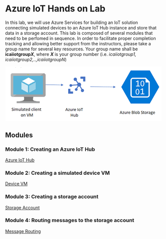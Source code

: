 # Azure IoT Hands on Lab
In this lab, we  will use Azure Services for building an IoT solution connecting simulated devices to an Azure IoT Hub instance and store that data in a storage account.
This lab is composed of several modules that need to be perfomed in sequence.
In order to facilitate proper completion tracking and allowing better support from the instructors, please take a group name for several key resources. Your group name shall be **icaiiotgroup*X***, where ***X*** is your group number (i.e. *icaiiotgroup1, icaiiotgroup2,..,icaiiotgroupN*)

![Lab diagram](images/Lab.png "Header Image")

## Modules

### Module 1: Creating an Azure IoT Hub
[Azure IoT Hub](iothub/README.md)

### Module 2: Creating a simulated device VM
[Device VM](device/README.md)

### Module 3: Creating a storage account
[Storage Account](storage/README.md)

### Module 4: Routing messages to the storage account
[Message Routing](routing/README.md)
